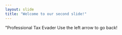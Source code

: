 ```yaml
---
layout: slide
title: "Welcome to our second slide!"
---
```

"Professional Tax Evader
Use the left arrow to go back!
